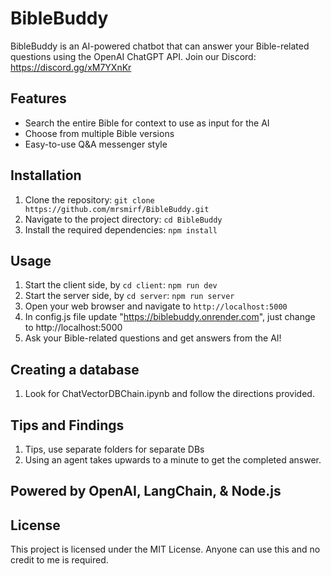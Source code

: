 # BibleBuddy

BibleBuddy is an AI-powered chatbot that can answer your Bible-related questions using the OpenAI ChatGPT API.
Join our Discord: https://discord.gg/xM7YXnKr

## Features

- Search the entire Bible for context to use as input for the AI
- Choose from multiple Bible versions
- Easy-to-use Q&A messenger style

## Installation

1. Clone the repository: `git clone https://github.com/mrsmirf/BibleBuddy.git`
2. Navigate to the project directory: `cd BibleBuddy`
3. Install the required dependencies: `npm install`

## Usage

1. Start the client side, by `cd client`: `npm run dev`
2. Start the server side, by `cd server`: `npm run server`
3. Open your web browser and navigate to `http://localhost:5000`
4. In config.js file update "https://biblebuddy.onrender.com", just change to http://localhost:5000
5. Ask your Bible-related questions and get answers from the AI!

## Creating a database

1. Look for ChatVectorDBChain.ipynb and follow the directions provided. 
    
## Tips and Findings
    
1. Tips, use separate folders for separate DBs
2. Using an agent takes upwards to a minute to get the completed answer.

## Powered by OpenAI, LangChain, & Node.js

## License

This project is licensed under the MIT License. Anyone can use this and no credit to me is required.
